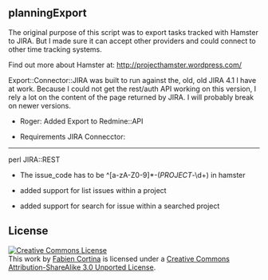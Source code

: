 ## planningExport

The original purpose of this script was to export tasks tracked with Hamster to
JIRA. But I made sure it can accept other providers and could connect to other
time tracking systems.

Find out more about Hamster at:
http://projecthamster.wordpress.com/

Export::Connector::JIRA was built to run against the, old, old JIRA 4.1 I have
at work. Because I could not get the rest/auth API working on this version, I
rely a lot on the content of the page returned by JIRA. I will probably break
on newer versions.

* Roger: Added Export to Redmine::API

* Requirements JIRA Connecctor:
----------------
  perl JIRA::REST
  * The issue_code has to be ^[a-zA-Z0-9]*-(_PROJECT_-\d+) in hamster

* added support for list issues within a project
* added support for search for issue within a searched project

## License

<a rel="license" href="http://creativecommons.org/licenses/by-sa/3.0/"><img alt="Creative Commons License" style="border-width:0" src="http://i.creativecommons.org/l/by-sa/3.0/88x31.png" /></a><br />This work by <a xmlns:cc="http://creativecommons.org/ns#" href="https://github.com/freongrr/" property="cc:attributionName" rel="cc:attributionURL">Fabien Cortina</a> is licensed under a <a rel="license" href="http://creativecommons.org/licenses/by-sa/3.0/">Creative Commons Attribution-ShareAlike 3.0 Unported License</a>.
